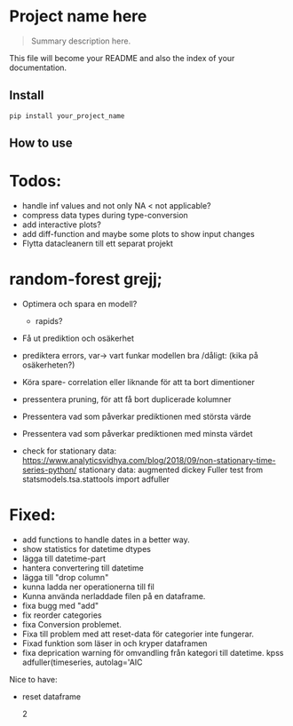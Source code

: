 # Project name here
> Summary description here.


This file will become your README and also the index of your documentation.

## Install

`pip install your_project_name`

## How to use


# Todos:

- handle inf values and not only NA < not applicable?
- compress data types during type-conversion
- add interactive plots?
- add diff-function and maybe some plots to show input changes
- Flytta datacleanern till ett separat projekt

# random-forest grejj;
- Optimera och spara en modell?
	- rapids?
- Få ut prediktion och osäkerhet

- prediktera errors, var-> vart funkar modellen bra /dåligt: (kika på osäkerheten?)
- Köra spare- correlation eller liknande för att ta bort dimentioner
- pressentera pruning, för att få bort duplicerade kolumner

- Pressentera vad som påverkar prediktionen med största värde
- Pressentera vad som påverkar prediktionen med minsta värdet


- check for stationary data:
https://www.analyticsvidhya.com/blog/2018/09/non-stationary-time-series-python/
stationary data:
augmented dickey Fuller test
from statsmodels.tsa.stattools import adfuller


# Fixed:
- add functions to handle dates in a better way.
- show statistics for datetime dtypes
- lägga till datetime-part
- hantera convertering till datetime
- lägga till "drop column"
- kunna ladda ner operationerna till fil
- Kunna använda nerladdade filen på en dataframe.
- fixa bugg med "add"
- fix reorder categories
- fixa Conversion problemet.
- Fixa till problem med att reset-data för categorier inte fungerar.
- Fixad funktion som läser in och kryper dataframen
- fixa deprication warning för omvandling från kategori till datetime.
kpss
	adfuller(timeseries, autolag='AIC

Nice to have:
- reset dataframe





    2


